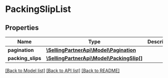 # PackingSlipList

## Properties
Name | Type | Description | Notes
------------ | ------------- | ------------- | -------------
**pagination** | [**\SellingPartnerApi\Model\Pagination**](Pagination.md) |  | [optional] 
**packing_slips** | [**\SellingPartnerApi\Model\PackingSlip[]**](PackingSlip.md) |  | [optional] 

[[Back to Model list]](../README.md#documentation-for-models) [[Back to API list]](../README.md#documentation-for-api-endpoints) [[Back to README]](../README.md)


